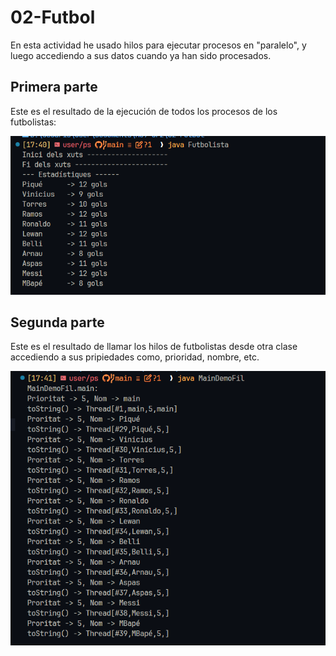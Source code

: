 # 02-Futbol

En esta actividad he usado hilos para ejecutar procesos en "paralelo",
y luego accediendo a sus datos cuando ya han sido procesados.
<br>

## Primera parte

Este es el resultado de la ejecución de todos los procesos de los futbolistas:

![p_parte](imgs/p_parte.png)


## Segunda parte

Este es el resultado de llamar los hilos de futbolistas desde otra clase accediendo a sus pripiedades como,
prioridad, nombre, etc.

![s_parte](imgs/s_parte.png)